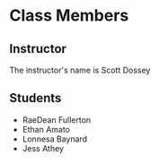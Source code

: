
# Class Members

## Instructor

The instructor's name is Scott Dossey

## Students

* RaeDean Fullerton
* Ethan Amato
* Lonnesa Baynard
* Jess Athey
